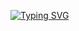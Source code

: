 <a href="https://git.io/typing-svg"><img src="https://readme-typing-svg.herokuapp.com?font=Roboto+Slab&size=29&duration=4000&pause=1000&color=CA2E53&width=435&lines=+%E2%98%86+Ol%C3%A1%2C+bem+vindo!+;Eu+sou+a+Vivian+%E2%8B%86%EF%BD%A1%C2%B0%E2%9C%A9" alt="Typing SVG" /></a>
